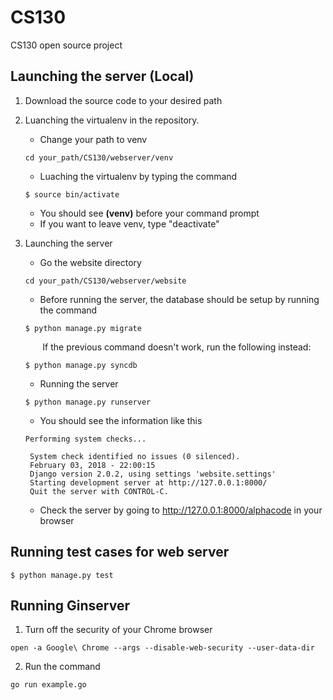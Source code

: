 # CS130
CS130 open source project

## Launching the server (Local)

1. Download the source code to your desired path

2. Luanching the virtualenv in the repository. 
    * Change your path to venv
    ```
    cd your_path/CS130/webserver/venv
    ```
    * Luaching the virtualenv by typing the command
    ``` shell
    $ source bin/activate
    ``` 
    * You should see **(venv)** before your command prompt
    * If you want to leave venv, type "deactivate"

3. Launching the server
    * Go the website directory
    ```
    cd your_path/CS130/webserver/website
    ```
    * Before running the server, the database should be setup by running the command
    ```
    $ python manage.py migrate
    ```
    &nbsp; &nbsp; &nbsp; &nbsp;If the previous command doesn't work, run the following instead:
    ```
    $ python manage.py syncdb 
    ```
    * Running the server 
    ```
    $ python manage.py runserver
    ```
   * You should see the information like this
   ```
   Performing system checks...

    System check identified no issues (0 silenced).
    February 03, 2018 - 22:00:15
    Django version 2.0.2, using settings 'website.settings'
    Starting development server at http://127.0.0.1:8000/
    Quit the server with CONTROL-C.
   ``` 
   * Check the server by going to http://127.0.0.1:8000/alphacode in your browser 

## Running test cases for web server
``` 
$ python manage.py test
```

## Running Ginserver
1. Turn off the security of your Chrome browser
```
open -a Google\ Chrome --args --disable-web-security --user-data-dir
```
2. Run the command
```
go run example.go
```
